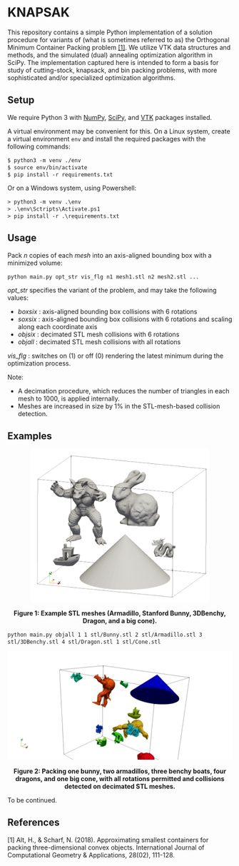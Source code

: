# KNAPSAK

This repository contains a simple Python implementation of a solution procedure for variants of (what is sometimes referred to as) the Orthogonal Minimum Container Packing problem [[1]](#1). We utilize VTK data structures and methods, and the simulated (dual) annealing optimization algorithm in SciPy. The implementation captured here is intended to form a basis for study of cutting-stock, knapsack, and bin packing problems, with more sophisticated and/or specialized optimization algorithms.

## Setup

We require Python 3 with [NumPy](https://numpy.org/), [SciPy](https://scipy.org/), and [VTK](https://vtk.org/) packages installed.

A virtual environment may be convenient for this. On a Linux system, create a virtual environment `env` and install the required packages with the following commands:
```
$ python3 -m venv ./env
$ source env/bin/activate
$ pip install -r requirements.txt
```
Or on a Windows system, using Powershell:
```
> python3 -m venv .\env
> .\env\Sctripts\Activate.ps1
> pip install -r .\requirements.txt
```

## Usage
Pack _n_ copies of each _mesh_ into an axis-aligned bounding box with a minimized volume:
```
python main.py opt_str vis_flg n1 mesh1.stl n2 mesh2.stl ...
```
_opt_str_ specifies the variant of the problem, and may take the following values:
- _boxsix_ : axis-aligned bounding box collisions with 6 rotations
- _soxsix_ : axis-aligned bounding box collisions with 6 rotations and scaling along each coordinate axis
- _objsix_ : decimated STL mesh collisions with 6 rotations
- _objall_ : decimated STL mesh collisions with all rotations

_vis_flg_ : switches on (1) or off (0) rendering the latest minimum during the optimization process.

Note:
- A decimation procedure, which reduces the number of triangles in each mesh to 1000, is applied internally.
- Meshes are increased in size by 1\% in the STL-mesh-based collision detection.   

## Examples

<p align="center" style="text-align: center; font-weight: bold;">
<img width=400 src="img/objects.png"/>
</p>
<p align="center" style="text-align: center; font-weight: bold;">
Figure 1: Example STL meshes (Armadillo, Stanford Bunny, 3DBenchy, Dragon, and a big cone).
</p>

```
python main.py objall 1 1 stl/Bunny.stl 2 stl/Armadillo.stl 3 stl/3DBenchy.stl 4 stl/Dragon.stl 1 stl/Cone.stl
```

<p align="center" style="text-align: center; font-weight: bold;">
  <img src="img/packing.gif" alt="animated" />
</p>
<p align="center" style="text-align: center; font-weight: bold;">
  Figure 2: Packing one bunny, two armadillos, three benchy boats, four dragons, and one big cone, with all rotations permitted and collisions detected on decimated STL meshes.
</p>

To be continued.

## References
<a id="1">[1]</a>
Alt, H., & Scharf, N. (2018).
Approximating smallest containers for packing three-dimensional convex objects. International Journal of Computational Geometry & Applications, 28(02), 111-128.
